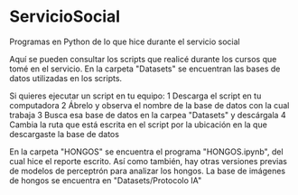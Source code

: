 # ServicioSocial
Programas en Python de lo que hice durante el servicio social

Aquí se pueden consultar los scripts que realicé durante los cursos que tomé en el servicio.
En la carpeta "Datasets" se encuentran las bases de datos utilizadas en los scripts.

Si quieres ejecutar un script en tu equipo:
1  Descarga el script en tu computadora
2  Ábrelo y observa el nombre de la base de datos con la cual trabaja
3  Busca esa base de datos en la carpea "Datasets" y descárgala
4  Cambia la ruta que está escrita en el script por la ubicación en la que descargaste la base de datos

En la carpeta "HONGOS" se encuentra el programa "HONGOS.ipynb", del cual hice el reporte escrito.
Así como también, hay otras versiones previas de modelos de perceptrón para analizar los hongos.
La base de imágenes de hongos se encuentra en "Datasets/Protocolo IA"
